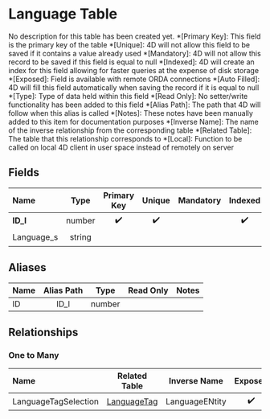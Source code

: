 ﻿# Language Table
No description for this table has been created yet.
*[Primary Key]: This field is the primary key of the table
*[Unique]: 4D will not allow this field to be saved if it contains a value already used
*[Mandatory]: 4D will not allow this record to be saved if this field is equal to null
*[Indexed]: 4D will create an index for this field allowing for faster queries at the expense of disk storage
*[Exposed]: Field is available with remote ORDA connections
*[Auto Filled]: 4D will fill this field automatically when saving the record if it is equal to null
*[Type]: Type of data held within this field
*[Read Only]: No setter/write functionality has been added to this field
*[Alias Path]: The path that 4D will follow when this alias is called
*[Notes]: These notes have been manually added to this item for documentation purposes
*[Inverse Name]: The name of the inverse relationship from the corresponding table
*[Related Table]: The table that this relationship corresponds to
*[Local]: Function to be called on local 4D client in user space instead of remotely on server
## Fields
|Name|Type|Primary Key|Unique|Mandatory|Indexed|Exposed|Auto Filled|Notes|
|:---|:---:|:---:|:---:|:---:|:---:|:---:|:---:|:---:|
|**ID_l**|number|✔️|✔️||✔️|✔️|||
|Language_s|string|||||✔️|||
## Aliases
|Name|Alias Path|Type|Read Only|Notes|
|:---|:---:|:---:|:---:|:---:|
|ID|ID_l|number|||
## Relationships
### One to Many
|Name|Related Table|Inverse Name|Exposed|Notes|
|:---|:---:|:---:|:---:|:---:|
|LanguageTagSelection|[LanguageTag](LanguageTag.md)|LanguageENtity|✔️||